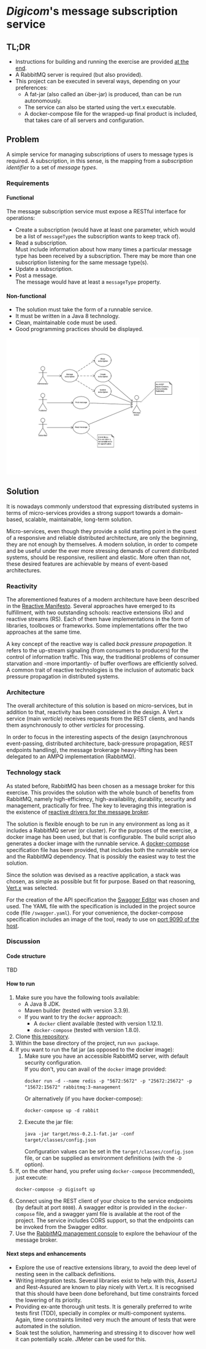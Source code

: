 # *Digicom*'s message subscription service

## TL;DR

* Instructions for building and running the exercise are provided [at the end](#how_to_run).
* A RabbitMQ server is required (but also provided).
* This project can be executed in several ways, depending on your preferences:
    * A fat-jar (also called an über-jar) is produced, than can be run autonomously.
    * The service can also be started using the vert.x executable.
    * A docker-compose file for the wrapped-up final product is included, that takes care of all servers and configuration.

## Problem

A simple service for managing subscriptions of users to message types is required. A subscription, in this sense, is the mapping from a *subscription identifier* to a set of *message types*.

### Requirements

#### Functional

The message subscription service must expose a RESTful interface for operations:

* Create a subscription (would have at least one parameter, which would be a list of `messageTypes` the subscription wants to keep track of).
* Read a subscription.  
    Must include information about how many times a particular message type has been received by a subscription. There may be more than one subscription listening for the same message type(s).
* Update a subscription.
* Post a message.  
    The message would have at least a `messageType` property.

#### Non-functional

* The solution must take the form of a runnable service.
* It must be written in a Java 8 technology.
* Clean, maintainable code must be used.
* Good programming practices should be displayed.

![Use case diagram](use_cases.png)

## Solution

It is nowadays commonly understood that expressing distributed systems in terms of micro-services provides a strong support towards a domain-based, scalable, maintainable, long-term solution.

Micro-services, even though they provide a solid starting point in the quest of a responsive and reliable distributed architecture, are only the beginning, they are not enough by themselves. A modern solution, in order to compete and be useful under the ever more stressing demands of current distributed systems, should be responsive, resilient and elastic. More often than not, these desired features are achievable by means of event-based architectures.

### Reactivity

The aforementioned features of a modern architecture have been described in the [Reactive Manifesto](http://www.reactivemanifesto.org/). Several approaches have emerged to its fulfillment, with two outstanding schools: reactive extensions (Rx) and reactive streams (RS). Each of them have implementations in the form of libraries, toolboxes or frameworks. Some implementations offer the two approaches at the same time.

A key concept of the reactive way is called *back pressure propagation*. It refers to the up-stream signaling (from consumers to producers) for the control of information traffic. This way, the traditional problems of consumer starvation and -more importantly- of buffer overflows are efficiently solved. A common trait of reactive technologies is the inclusion of automatic back pressure propagation in distributed systems.

### Architecture

The overall architecture of this solution is based on micro-services, but in addition to that, reactivity has been considered in the design. A Vert.x service (main *verticle*) receives requests from the REST clients, and hands them asynchronously to other *verticles* for processing.

In order to focus in the interesting aspects of the design (asynchronous event-passing, distributed architecture, back-pressure propagation, REST endpoints handling), the message brokerage heavy-lifting has been delegated to an AMPQ implementation (RabbitMQ).

### Technology stack

As stated before, RabbitMQ has been chosen as a message broker for this exercise. This provides the solution with the whole bunch of benefits from RabbitMQ, namely high-efficiency, high-availability, durability, security and management, practically for free. The key to leveraging this integration is the existence of [reactive drivers for the message broker](http://vertx.io/docs/vertx-rabbitmq-client/java/).

The solution is flexible enough to be run in any environment as long as it includes a RabbitMQ server (or cluster). For the purposes of the exercise, a docker image has been used, but that is configurable. The build script also generates a docker image with the runnable service. A [docker-compose](https://docs.docker.com/compose/overview/) 
specification file has been provided, that includes both the runnable service and the RabbitMQ dependency. That is possibly the easiest way to test the solution.

Since the solution was devised as a reactive application, a stack was chosen, as simple as possible but fit for purpose. Based on that reasoning, [Vert.x](http://vertx.io/) was selected.

For the creation of the API specification the [Swagger Editor](http://swagger.io/) was chosen and used. The YAML file with the specification is included in the project source code (file `/swagger.yaml`). For your convenience, the docker-compose specification includes an image of the tool, ready to use on [port 9090 of the host](http://localhost:9090/).

### Discussion

#### Code structure

TBD

#### <a name="how_to_run"></a>How to run

1. Make sure you have the following tools available:
    - A Java 8 JDK.
    - Maven builder (tested with version 3.3.9).
    - If you want to try the `docker` approach:
      - A `docker` client available (tested with version 1.12.1).
      - `docker-compose` (tested with version 1.8.0).
1. Clone [this repository](https://github.com/bruno-unna/digisoft).
1. Within the base directory of the project, run `mvn package`.
1. If you want to run the fat jar (as opposed to the docker image):
    1. Make sure you have an accessible RabbitMQ server, with default security configuration.  
       If you don't, you can avail of the `docker` image provided:  
       ```
       docker run -d --name redis -p "5672:5672" -p "25672:25672" -p "15672:15672" rabbitmq:3-management
       ```
       Or alternatively (if you have docker-compose):  
       ```
       docker-compose up -d rabbit
       ```
    1. Execute the jar file:  
       ```
       java -jar target/mss-0.2.1-fat.jar -conf target/classes/config.json
       ```  
       Configuration values can be set in the `target/classes/config.json` file, or can be supplied as environment definitions (with the `-D` option).
1. If, on the other hand, you prefer using `docker-compose` (recommended), just execute:  
   ```
   docker-compose -p digisoft up
   ```
1. Connect using the REST client of your choice to the service endpoints (by default at port `8080`). A swagger editor is provided in the `docker-compose` file, and a swagger yaml file is available at the root of the project. The service includes CORS support, so that the endpoints can be invoked from the Swagger editor.
1. Use the [RabbitMQ management console](http://localhost:15672/) to explore the behaviour of the message broker.

#### Next steps and enhancements

- Explore the use of reactive extensions library, to avoid the deep level of nesting seen in the callback definitions.
- Writing integration tests. Several libraries exist to help with this, AssertJ and Rest-Assured are known to play nicely with Vert.x. It is recognised that this should have been done beforehand, but time constraints forced the lowering of its priority.
- Providing ex-ante thorough unit tests. It is generally preferred to write tests first (TDD), specially in complex or multi-component systems. Again, time constraints limited very much the amount of tests that were automated in the solution.
- Soak test the solution, hammering and stressing it to discover how well it can potentially scale. JMeter can be used for this.
